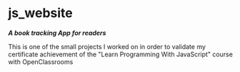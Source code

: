 # js_website
***A book tracking App for readers***

This is one of the small projects I worked on in order to validate my certificate achievement of the "Learn Programming With JavaScript" course with OpenClassrooms

